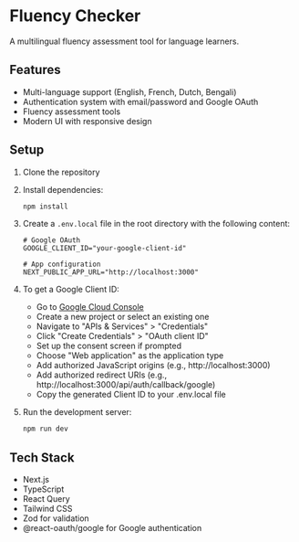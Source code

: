 # Fluency Checker

A multilingual fluency assessment tool for language learners.

## Features

- Multi-language support (English, French, Dutch, Bengali)
- Authentication system with email/password and Google OAuth
- Fluency assessment tools
- Modern UI with responsive design

## Setup

1. Clone the repository
2. Install dependencies:
   ```bash
   npm install
   ```
3. Create a `.env.local` file in the root directory with the following content:

   ```
   # Google OAuth
   GOOGLE_CLIENT_ID="your-google-client-id"

   # App configuration
   NEXT_PUBLIC_APP_URL="http://localhost:3000"
   ```

4. To get a Google Client ID:

   - Go to [Google Cloud Console](https://console.cloud.google.com/)
   - Create a new project or select an existing one
   - Navigate to "APIs & Services" > "Credentials"
   - Click "Create Credentials" > "OAuth client ID"
   - Set up the consent screen if prompted
   - Choose "Web application" as the application type
   - Add authorized JavaScript origins (e.g., http://localhost:3000)
   - Add authorized redirect URIs (e.g., http://localhost:3000/api/auth/callback/google)
   - Copy the generated Client ID to your .env.local file

5. Run the development server:
   ```bash
   npm run dev
   ```

## Tech Stack

- Next.js
- TypeScript
- React Query
- Tailwind CSS
- Zod for validation
- @react-oauth/google for Google authentication

<!-- Practice & Exam managment added  -->
